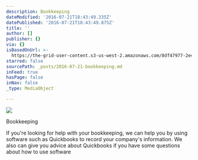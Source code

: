 ```yaml
---
description: Bookkeeping
dateModified: '2016-07-21T18:43:49.335Z'
datePublished: '2016-07-21T18:43:49.875Z'
title: ''
author: []
publisher: {}
via: {}
isBasedOnUrl: >-
  https://the-grid-user-content.s3-us-west-2.amazonaws.com/8df47977-2e4b-4d0e-a407-590852bdcc49.gif
starred: false
sourcePath: _posts/2016-07-21-bookkeeping.md
inFeed: true
hasPage: false
inNav: false
_type: MediaObject

---
```

![](https://the-grid-user-content.s3-us-west-2.amazonaws.com/8df47977-2e4b-4d0e-a407-590852bdcc49.gif)

Bookkeeping

If you're looking for help with your bookkeeping, we can help you by using software such as Quickbooks to record your company's information. We also can give you advice about Quickbooks if you have some questions about how to use software